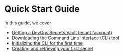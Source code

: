 [title]: # (QuickStart)
[tags]: # (DevOps Secrets Vault,DSV,)
[priority]: # (2000)

# Quick Start Guide

In this guide, we cover
* [Getting a DevOps Secrets Vault tenant (account)](\obtaindsv\index.md)
* [Downloading the Command Line Interface (CLI) tool](\obtaindsv\index.md)
* [Initializing the CLI for the first time](\init\index.md)
* [Creating and retrieving your first secret](\secrets\index.md)

